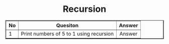 <h1 align="center">Recursion</h1>
<table width="100%" border="2px solid black" align="center">
  <tr width="100%">
    <th>No</th>
    <th>Quesiton</th>
    <th>Answer</th>
  </tr>

  <!--question no 1-->
  <tr width="100%">
    <td>1</td>
    <td align="center">Print numbers of 5 to 1 using recursion</td>
    <td align="center">Answer</td>
  </tr>
</table>
